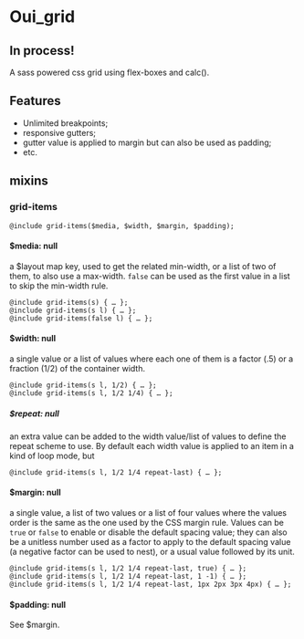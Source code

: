 # Oui_grid

## In process!

A sass powered css grid using flex-boxes and calc().

## Features

* Unlimited breakpoints;
* responsive gutters;
* gutter value is applied to margin but can also be used as padding;
* etc.

## mixins

### grid-items

`@include grid-items($media, $width, $margin, $padding);`

#### $media: null
a $layout map key, used to get the related min-width, or a list of two of them, to also use a max-width.
`false` can be used as the first value in a list to skip the min-width rule.

```
@include grid-items(s) { … };
@include grid-items(s l) { … };
@include grid-items(false l) { … };
```

#### $width: null
a single value or a list of values where each one of them is a factor (.5) or a fraction (1/2) of the container width.

```
@include grid-items(s l, 1/2) { … };
@include grid-items(s l, 1/2 1/4) { … };
```

##### $repeat: null
an extra value can be added to the width value/list of values to define the repeat scheme to use.
By default each width value is applied to an item in a kind of loop mode, but

```
@include grid-items(s l, 1/2 1/4 repeat-last) { … };
```

#### $margin: null
a single value, a list of two values or a list of four values where the values order is the same as the one used by the CSS margin rule.
Values can be `true` or `false` to enable or disable the default spacing value; they can also be a unitless number used as a factor to apply to the default spacing value (a negative factor can be used to nest), or a usual value followed by its unit.

```
@include grid-items(s l, 1/2 1/4 repeat-last, true) { … };
@include grid-items(s l, 1/2 1/4 repeat-last, 1 -1) { … };
@include grid-items(s l, 1/2 1/4 repeat-last, 1px 2px 3px 4px) { … };
```

#### $padding: null
See $margin.
